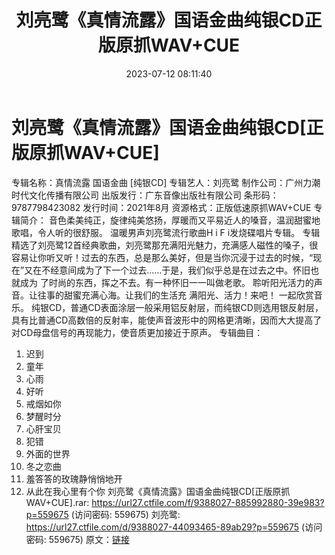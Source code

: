﻿---
title: 刘亮鹭《真情流露》国语金曲纯银CD正版原抓WAV+CUE
date: 2023-07-12 08:11:40
categories: WAV车载音乐、镜像
tags: 华语中文
---
# 刘亮鹭《真情流露》国语金曲纯银CD[正版原抓WAV+CUE]

专辑名称：真情流露 国语金曲 [纯银CD]
专辑艺人：刘亮鹭
制作公司：广州力潮时代文化传播有限公司
出版发行：广东音像出版社有限公司
条形码：9787798423082
发行时间：2021年8月
资源格式：正版低速原抓WAV+CUE
专辑简介：
音色柔美纯正，旋律纯美悠扬，厚暖而又平易近人的嗓音，温润甜蜜地歌唱，令人听的很舒服。
温暖男声刘亮鹭流行歌曲H i F i发烧碟唱片专辑。
专辑精选了刘亮鹭12首经典歌曲，刘亮鹭那充满阳光魅力，充满感人磁性的嗓子，很容易让你听又听！过去的东西，总是那么美好，但是当你沉浸于过去的时候，“现在”又在不经意间成为了下一个过去……于是，我们似乎总是在过去之中。怀旧也就成为
了时尚的东西，挥之不去。有一种怀旧一一叫做老歌。
聆听阳光活力的声音。让往事的甜蜜充满心海。让我们的生活充 满阳光、活力！来吧！ 一起欣赏音乐。
纯银CD，普通CD表面涂层一般采用铝反射层，而纯银CD则选用银反射层，具有比普通CD高数倍的反射率，能使声音波形中的网格更清晰，因而大大提高了对CD母盘信号的再现能力，使音质更加接近于原声。
专辑曲目：
01. 迟到
02. 童年
03. 心雨
04. 好听
05. 戒烟如你
06. 梦醒时分
07. 心肝宝贝
08. 犯错
09. 外面的世界
10. 冬之恋曲
11. 羞答答的玫瑰静悄悄地开
12. 从此在我心里有个你
刘亮鹭《真情流露》国语金曲纯银CD[正版原抓WAV+CUE].rar: https://url27.ctfile.com/f/9388027-885992880-39e983?p=559675
(访问密码: 559675)
刘亮鹭: https://url27.ctfile.com/d/9388027-44093465-89ab29?p=559675
(访问密码: 559675)
原文：[链接](https://blog.sina.com.cn/s/blog_1647c7e76010312nx.html)